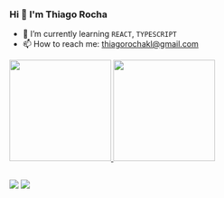 ### Hi 👋 I'm Thiago Rocha

- 🌱 I’m currently learning `REACT`, `TYPESCRIPT`
- 📫 How to reach me: thiagorochakl@gmail.com

<div display="flex">
  <a href="https://github.com/ThiagooRocha">
  <img height="180em" src="https://github-readme-stats.vercel.app/api?username=ThiagooRocha&show_icons=true&theme=dark&icon_color=906be5&include_all_commits=true&count_private=true"/>
  <img height="180em" src="https://github-readme-stats.vercel.app/api/top-langs/?username=ThiagooRocha&layout=compact&langs_count=7&theme=dark"/>
</div>

##

<a href="https://www.linkedin.com/in/thiagoo-rocha/" target="blank"><img src="https://img.shields.io/badge/LinkedIn-0077B5?style=for-the-badge&logo=linkedin&logoColor=white"></a>
<a href="mailto:thiagorochakl@gmail.com"><img src="https://img.shields.io/badge/Gmail-D14836?style=for-the-badge&logo=gmail&logoColor=white"></a>
